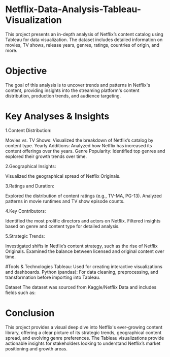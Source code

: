 # Netflix-Data-Analysis-Tableau-Visualization

This project presents an in-depth analysis of Netflix’s content catalog using Tableau for data visualization. 
The dataset includes detailed information on movies, TV shows, release years, genres, ratings, countries of 
origin, and more.

# Objective
The goal of this analysis is to uncover trends and patterns in Netflix's content, providing insights into the
streaming platform's content distribution, production trends, and audience targeting.

# Key Analyses & Insights
1.Content Distribution:

Movies vs. TV Shows: Visualized the breakdown of Netflix’s catalog by content type.
Yearly Additions: Analyzed how Netflix has increased its content offerings over the years.
Genre Popularity: Identified top genres and explored their growth trends over time.

2.Geographical Insights:

Visualized the geographical spread of Netflix Originals.

3.Ratings and Duration:

Explored the distribution of content ratings (e.g., TV-MA, PG-13).
Analyzed patterns in movie runtimes and TV show episode counts.

4.Key Contributors:

Identified the most prolific directors and actors on Netflix.
Filtered insights based on genre and content type for detailed analysis.

5.Strategic Trends:

Investigated shifts in Netflix’s content strategy, such as the rise of Netflix Originals.
Examined the balance between licensed and original content over time.

#Tools & Technologies
Tableau: Used for creating interactive visualizations and dashboards.
Python (pandas): For data cleaning, preprocessing, and transformation before importing into Tableau.

Dataset
The dataset was sourced from Kaggle/Netflix Data and includes fields such as:

# Conclusion
This project provides a visual deep dive into Netflix's ever-growing content library, offering a clear picture of its strategic trends, geographical content spread, and evolving genre preferences. The Tableau visualizations provide actionable insights for stakeholders looking to understand Netflix’s market positioning and growth areas.

